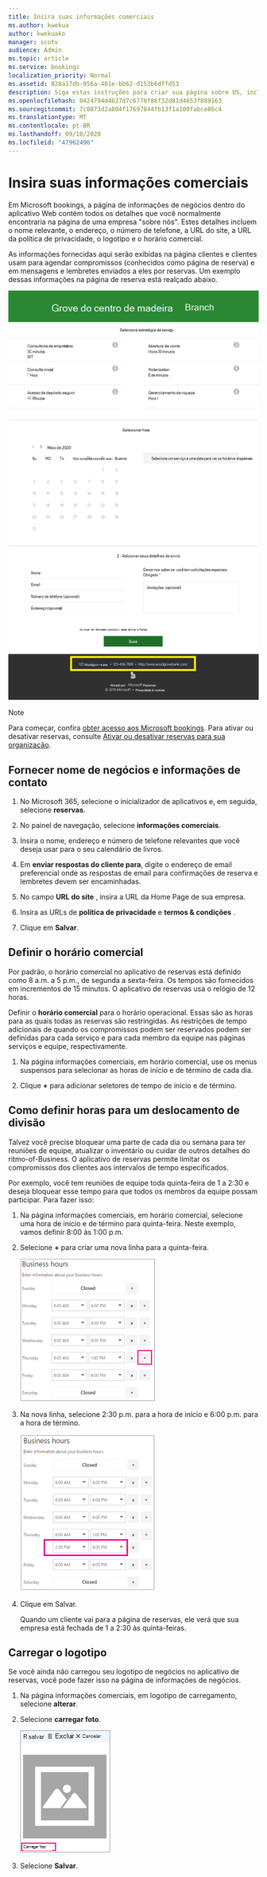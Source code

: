 ```yaml
---
title: Insira suas informações comerciais
ms.author: kwekua
author: kwekuako
manager: scotv
audience: Admin
ms.topic: article
ms.service: bookings
localization_priority: Normal
ms.assetid: 828a17db-956a-401e-bb62-d153b6dffd53
description: Siga estas instruções para criar sua página sobre US, incluindo nome da empresa, endereço, número de telefone, URL do site, logotipo e horário comercial em Microsoft bookings.
ms.openlocfilehash: 0424794d4627d7c6770f86f32d81d4653f889163
ms.sourcegitcommit: 7c0873d2a804f17697844fb13f1a100fabce86c4
ms.translationtype: MT
ms.contentlocale: pt-BR
ms.lasthandoff: 09/18/2020
ms.locfileid: "47962496"
---
```

# <a name="enter-your-business-information"></a>Insira suas informações comerciais

Em Microsoft bookings, a página de informações de negócios dentro do aplicativo Web contém todos os detalhes que você normalmente encontraria na página de uma empresa "sobre nós". Estes detalhes incluem o nome relevante, o endereço, o número de telefone, a URL do site, a URL da política de privacidade, o logotipo e o horário comercial.

As informações fornecidas aqui serão exibidas na página clientes e clientes usam para agendar compromissos (conhecidos como página de reserva) e em mensagens e lembretes enviados a eles por reservas. Um exemplo dessas informações na página de reserva está realçado abaixo.

   ![Exemplo da página de informações de imagem de negócios em Microsoft bookings](../media/bookings-business-info.png)

> [!NOTE]
> Para começar, confira [obter acesso aos Microsoft bookings](get-access.md). Para ativar ou desativar reservas, consulte [Ativar ou desativar reservas para sua organização](turn-bookings-on-or-off.md).

## <a name="provide-business-name-and-contact-information"></a>Fornecer nome de negócios e informações de contato

1. No Microsoft 365, selecione o inicializador de aplicativos e, em seguida, selecione **reservas**.

1. No painel de navegação, selecione **informações comerciais**.

1. Insira o nome, endereço e número de telefone relevantes que você deseja usar para o seu calendário de livros.

1. Em **enviar respostas do cliente para**, digite o endereço de email preferencial onde as respostas de email para confirmações de reserva e lembretes devem ser encaminhadas.

1. No campo **URL do site** , insira a URL da Home Page de sua empresa.

1. Insira as URLs de **política de privacidade** e **termos & condições** .

1. Clique em **Salvar**.

## <a name="set-your-business-hours"></a>Definir o horário comercial

Por padrão, o horário comercial no aplicativo de reservas está definido como 8 a.m. a 5 p.m., de segunda a sexta-feira. Os tempos são fornecidos em incrementos de 15 minutos. O aplicativo de reservas usa o relógio de 12 horas.

Definir o **horário comercial** para o horário operacional. Essas são as horas para as quais todas as reservas são restringidas. As restrições de tempo adicionais de quando os compromissos podem ser reservados podem ser definidas para cada serviço e para cada membro da equipe nas páginas serviços e equipe, respectivamente.

1. Na página informações comerciais, em horário comercial, use os menus suspensos para selecionar as horas de início e de término de cada dia.

1. Clique **+** para adicionar seletores de tempo de início e de término.

## <a name="how-to-set-hours-for-a-split-shift"></a>Como definir horas para um deslocamento de divisão

Talvez você precise bloquear uma parte de cada dia ou semana para ter reuniões de equipe, atualizar o inventário ou cuidar de outros detalhes do ritmo-of-Business. O aplicativo de reservas permite limitar os compromissos dos clientes aos intervalos de tempo especificados.

Por exemplo, você tem reuniões de equipe toda quinta-feira de 1 a 2:30 e deseja bloquear esse tempo para que todos os membros da equipe possam participar. Para fazer isso:

1. Na página informações comerciais, em horário comercial, selecione uma hora de início e de término para quinta-feira. Neste exemplo, vamos definir 8:00 às 1:00 p.m.

1. Selecione **+** para criar uma nova linha para a quinta-feira.

   ![Imagem da interface do usuário do horário comercial](../media/bookings-split-shift.png)

1. Na nova linha, selecione 2:30 p.m. para a hora de início e 6:00 p.m. para a hora de término.

   ![Imagem da interface do usuário do horário comercial com horas adicionadas](../media/bookings-split-shift-hours.png)

1. Clique em Salvar.

    Quando um cliente vai para a página de reservas, ele verá que sua empresa está fechada de 1 a 2:30 às quinta-feiras.

## <a name="upload-your-logo"></a>Carregar o logotipo

Se você ainda não carregou seu logotipo de negócios no aplicativo de reservas, você pode fazer isso na página de informações de negócios.

1. Na página informações comerciais, em logotipo de carregamento, selecione **alterar**.

1. Selecione **carregar foto**.

   ![Imagem do botão carregar foto](../media/bookings-upload-photo.png)

1. Selecione **Salvar**.
